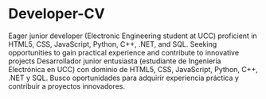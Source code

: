 # Developer-CV
Eager junior developer (Electronic Engineering student at UCC) proficient in HTML5, CSS, JavaScript, Python, C++, .NET, and SQL. Seeking opportunities to gain practical experience and contribute to innovative projects
Desarrollador junior entusiasta (estudiante de Ingeniería Electrónica en UCC) con dominio de HTML5, CSS, JavaScript, Python, C++, .NET y SQL. Busco oportunidades para adquirir experiencia práctica y contribuir a proyectos innovadores.
